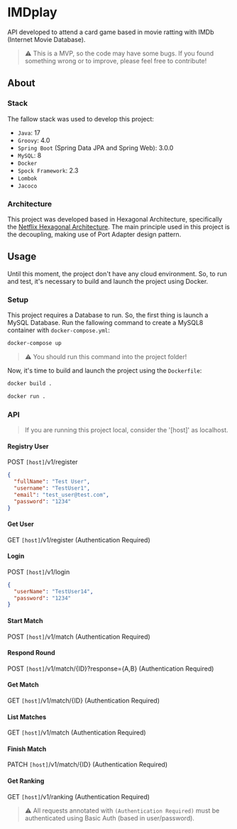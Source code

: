 # IMDplay
API developed to attend a card game based in movie ratting with IMDb (Internet Movie Database).

> :warning: This is a MVP, so the code may have some bugs. If you found something wrong or to improve, please feel free to contribute!

## About
### Stack
The fallow stack was used to develop this project:

* `Java`: 17
* `Groovy`: 4.0
* `Spring Boot` (Spring Data JPA and Spring Web): 3.0.0
* `MySQL`: 8
* `Docker`
* `Spock Framework`: 2.3
* `Lombok`
* `Jacoco`

### Architecture
This project was developed based in Hexagonal Architecture, specifically the [Netflix Hexagonal Architecture](https://netflixtechblog.com/ready-for-changes-with-hexagonal-architecture-b315ec967749).
The main principle used in this project is the decoupling, making use of Port Adapter design pattern.

## Usage
Until this moment, the project don't have any cloud environment. So, to run and test, it's necessary to build and launch the project using Docker.

### Setup
This project requires a Database to run. So, the first thing is launch a MySQL Database.
Run the fallowing command to create a MySQL8 container with `docker-compose.yml`:

```bash
docker-compose up
```

> :warning: You should run this command into the project folder!

Now, it's time to build and launch the project using the `Dockerfile`:
```bash
docker build .
```

```bash
docker run .
```

### API
> If you are running this project local, consider the '[host]' as localhost.
#### Registry User
POST `[host]`/v1/register
```json
{
  "fullName": "Test User",
  "username": "TestUser1",
  "email": "test_user@test.com",
  "password": "1234"
}
```

#### Get User
GET `[host]`/v1/register (Authentication Required)

#### Login
POST `[host]`/v1/login
```json
{
  "userName": "TestUser14",
  "password": "1234"
}
```

#### Start Match
POST `[host]`/v1/match (Authentication Required)

#### Respond Round
POST `[host]`/v1/match/{ID}?response={A,B} (Authentication Required)

#### Get Match
GET `[host]`/v1/match/{ID} (Authentication Required)

#### List Matches
GET `[host]`/v1/match (Authentication Required)

#### Finish Match
PATCH `[host]`/v1/match/{ID} (Authentication Required)

#### Get Ranking
GET `[host]`/v1/ranking (Authentication Required)

> :warning: All requests annotated with `(Authentication Required)` must be authenticated using Basic Auth (based in user/password).